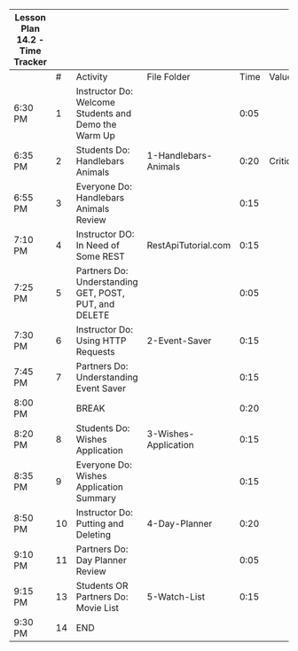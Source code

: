 | Lesson Plan 14.2 - Time Tracker |     |                                                       |                      |      |          |
| ------------------------------- | --- | ----------------------------------------------------- | -------------------- | ---- | -------- |
|                                 | #   | Activity                                              | File Folder          | Time | Value    |
| 6:30 PM                         | 1   | Instructor Do: Welcome Students and Demo the Warm Up  |                      | 0:05 |          |
| 6:35 PM                         | 2   | Students Do: Handlebars Animals                       | 1-Handlebars-Animals | 0:20 | Critical |
| 6:55 PM                         | 3   | Everyone Do: Handlebars Animals Review                |                      | 0:15 |          |
| 7:10 PM                         | 4   | Instructor DO: In Need of Some REST                   | RestApiTutorial.com  | 0:15 |          |
| 7:25 PM                         | 5   | Partners Do: Understanding GET, POST, PUT, and DELETE |                      | 0:05 |          |
| 7:30 PM                         | 6   | Instructor Do: Using HTTP Requests                    | 2-Event-Saver        | 0:15 |          |
| 7:45 PM                         | 7   | Partners Do: Understanding Event Saver                |                      | 0:15 |          |
| 8:00 PM                         |     | BREAK                                                 |                      | 0:20 |          |
| 8:20 PM                         | 8   | Students Do: Wishes Application                       | 3-Wishes-Application | 0:15 |          |
| 8:35 PM                         | 9   | Everyone Do: Wishes Application Summary               |                      | 0:15 |          |
| 8:50 PM                         | 10  | Instructor Do: Putting and Deleting                   | 4-Day-Planner        | 0:20 |          |
| 9:10 PM                         | 11  | Partners Do: Day Planner Review                       |                      | 0:05 |          |
| 9:15 PM                         | 13  | Students OR Partners Do: Movie List                   | 5-Watch-List         | 0:15 |          |
| 9:30 PM                         | 14  | END                                                   |                      |      |          |
